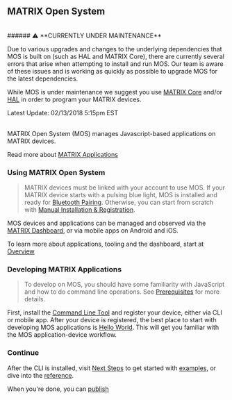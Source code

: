 ## MATRIX Open System
 <br>
###### ⚠️ **CURRENTLY UNDER MAINTENANCE** 

Due to various upgrades and changes to the underlying dependencies that MOS is built on (such as HAL and MATRIX Core), there are currently several errors that arise when attempting to install and run MOS. Our team is aware of these issues and is working as quickly as possible to upgrade MOS for the latest dependencies.

While MOS is under maintenance we suggest you use [MATRIX Core](../matrix-core/index.md) and/or [HAL](../matrix-hal/index.md) in order to program your MATRIX devices.

Latest Update: 02/13/2018 5:15pm EST

<br>
MATRIX Open System (MOS) manages Javascript-based applications on MATRIX devices. 

Read more about [MATRIX Applications](overview/applications.md)

### Using MATRIX Open System

> MATRIX devices must be linked with your account to use MOS. If your MATRIX device starts with a pulsing blue light, MOS is installed and ready for [Bluetooth Pairing](getting-started/pairing). Otherwise, you can start from scratch with [Manual Installation & Registration](getting-started/installation/).

MOS devices and applications can be managed and observed via the [MATRIX Dashboard](http://dash.matrix.one), or via mobile apps on Android and iOS. 

To learn more about applications, tooling and the dashboard, start at [Overview](overview/index.md)

### Developing MATRIX Applications

> To develop on MOS, you should have some familiarity with JavaScript and how to do command line operations. See [Prerequisites](getting-started/prerequisites.md) for more details. 

First, install the [Command Line Tool](overview/cli.md) and register your device, either via CLI or mobile app. After your device is registered, the best place to start with developing MOS applications is [Hello World](getting-started/hello-world.md). This will get you familiar with the MOS application-device workflow. 

### Continue
After the CLI is installed, visit [Next Steps](getting-started/next-steps.md) to get started with [examples](examples/index.md), or dive into the [reference](reference/index.md).

When you're done, you can [publish](overview/publishing.md)
